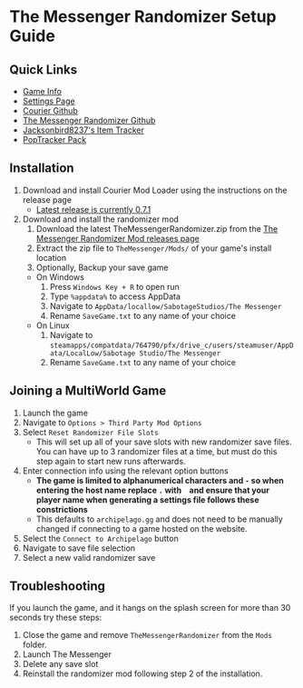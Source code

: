 # The Messenger Randomizer Setup Guide

## Quick Links
- [Game Info](../../../../games/The%20Messenger/info/en)
- [Settings Page](../../../../games/The%20Messenger/player-settings)
- [Courier Github](https://github.com/Brokemia/Courier)
- [The Messenger Randomizer Github](https://github.com/minous27/TheMessengerRandomizerMod)
- [Jacksonbird8237's Item Tracker](https://github.com/Jacksonbird8237/TheMessengerItemTracker)
- [PopTracker Pack](https://github.com/alwaysintreble/TheMessengerTrackPack)

## Installation

1. Download and install Courier Mod Loader using the instructions on the release page
   * [Latest release is currently 0.7.1](https://github.com/Brokemia/Courier/releases)
2. Download and install the randomizer mod
   1. Download the latest TheMessengerRandomizer.zip from the [The Messenger Randomizer Mod releases page](https://github.com/minous27/TheMessengerRandomizerMod/releases)
   2. Extract the zip file to `TheMessenger/Mods/` of your game's install location
   3. Optionally, Backup your save game
     * On Windows
       1. Press `Windows Key + R` to open run
       2. Type `%appdata%` to access AppData
       3. Navigate to `AppData/locallow/SabotageStudios/The Messenger`
       4. Rename `SaveGame.txt` to any name of your choice
     * On Linux
       1. Navigate to `steamapps/compatdata/764790/pfx/drive_c/users/steamuser/AppData/LocalLow/Sabotage Studio/The Messenger`
       2. Rename `SaveGame.txt` to any name of your choice

## Joining a MultiWorld Game

1. Launch the game
2. Navigate to `Options > Third Party Mod Options`
3. Select `Reset Randomizer File Slots`
   * This will set up all of your save slots with new randomizer save files. You can have up to 3 randomizer files at a
time, but must do this step again to start new runs afterwards.
4. Enter connection info using the relevant option buttons
   * **The game is limited to alphanumerical characters and `-` so when entering the host name replace `.` with ` ` and
ensure that your player name when generating a settings file follows these constrictions**
   * This defaults to `archipelago.gg` and does not need to be manually changed if connecting to a game hosted on the
website.
5. Select the `Connect to Archipelago` button
6. Navigate to save file selection
7. Select a new valid randomizer save

## Troubleshooting

If you launch the game, and it hangs on the splash screen for more than 30 seconds try these steps:
1. Close the game and remove `TheMessengerRandomizer` from the `Mods` folder.
2. Launch The Messenger
3. Delete any save slot
4. Reinstall the randomizer mod following step 2 of the installation.